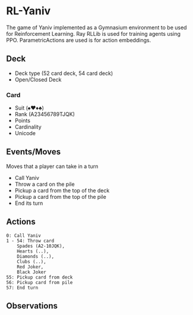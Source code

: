 # RL-Yaniv

The game of Yaniv implemented as a Gymnasium environment to be used for Reinforcement Learning.
Ray RLLib is used for training agents using PPO. ParametricActions are used is for action embeddings.

## Deck

- Deck type (52 card deck, 54 card deck)
- Open/Closed Deck

### Card
- Suit (♠♥♦♣)
- Rank (A23456789TJQK)
- Points
- Cardinality
- Unicode

## Events/Moves
Moves that a player can take in a turn
- Call Yaniv
- Throw a card on the pile
- Pickup a card from the top of the deck
- Pickup a card from the top of the pile
- End its turn

## Actions
```
0: Call Yaniv
1 - 54: Throw card 
    Spades (A2-10JQK), 
    Hearts (..),
    Diamonds (..),
    Clubs (..),
    Red Joker, 
    Black Joker
55: Pickup card from deck
56: Pickup card from pile
57: End turn
```

## Observations

